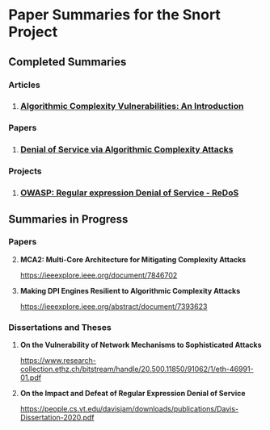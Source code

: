 # Paper Summaries for the Snort Project

## Completed Summaries 

### Articles

1. <h3><a href="https://github.com/tjt7a/paper_summaries/blob/main/Projects/Snort/Summaries/Articles/1.%20Algorithmic%20Complexity%20Vulnerabilities:%20An%20Introduction.md">Algorithmic Complexity Vulnerabilities: An Introduction</a></h3>


### Papers

1. <h3><a href="https://github.com/tjt7a/paper_summaries/blob/main/Projects/Snort/Summaries/Papers/1.%20Denial%20of%20Service%20via%20Algorithmic%20Complexity%20Attacks.md">Denial of Service via Algorithmic Complexity Attacks</a></h3>


### Projects

1. <h3><a href="https://github.com/tjt7a/paper_summaries/blob/main/Projects/Snort/Summaries/Projects/1.%20Regular%20expression%20Denial%20of%20Service%20-%20ReDoS.md"> OWASP: Regular expression Denial of Service - ReDoS</a></h3>

## Summaries in Progress

### Papers


2. **MCA2: Multi-Core Architecture for Mitigating Complexity Attacks**

    https://ieeexplore.ieee.org/document/7846702

3. **Making DPI Engines Resilient to Algorithmic Complexity Attacks**

    https://ieeexplore.ieee.org/abstract/document/7393623


### Dissertations and Theses

1. **On the Vulnerability of Network Mechanisms to Sophisticated
Attacks**

    https://www.research-collection.ethz.ch/bitstream/handle/20.500.11850/91062/1/eth-46991-01.pdf

2. **On the Impact and Defeat of Regular Expression Denial of Service**

    https://people.cs.vt.edu/davisjam/downloads/publications/Davis-Dissertation-2020.pdf
